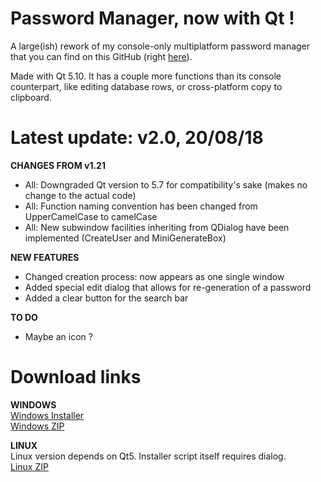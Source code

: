 # Password Manager, now with Qt !

A large(ish) rework of my console-only multiplatform password manager that you can find on this GitHub (right [here](https://github.com/bad64/pwdmanager)).

Made with Qt 5.10. It has a couple more functions than its console counterpart, like editing database rows, or cross-platform copy to clipboard.

# Latest update: v2.0, 20/08/18

**CHANGES FROM v1.21**

- All: Downgraded Qt version to 5.7 for compatibility's sake (makes no change to the actual code)
- All: Function naming convention has been changed from UpperCamelCase to camelCase
- All: New subwindow facilities inheriting from QDialog have been implemented (CreateUser and MiniGenerateBox)

**NEW FEATURES**

- Changed creation process: now appears as one single window
- Added special edit dialog that allows for re-generation of a password
- Added a clear button for the search bar

**TO DO**

- Maybe an icon ?

# Download links

**WINDOWS**  
[Windows Installer](https://github.com/bad64/pwdmanager-qt/releases/download/v2.0/pwdmanager-qt-v2.0-windows-setup.exe)  
[Windows ZIP](https://github.com/bad64/pwdmanager-qt/releases/download/v2.0/pwdmanager-qt-v2.0-windows.zip)

**LINUX**  
Linux version depends on Qt5. Installer script itself requires dialog.  
[Linux ZIP](https://github.com/bad64/pwdmanager-qt/releases/download/v2.0/pwdmanager-qt-v2.0-linux.zip)